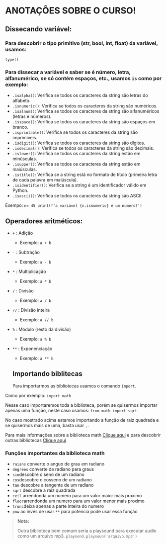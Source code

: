 # ANOTAÇÕES SOBRE O CURSO!

## Dissecando variável:

### Para descobrir o tipo primitivo (str, bool, int, float) da variável, usamos:
`type()`

### Para dissecar a variável e saber se é número, letra, alfanumérico, se só contém espaços, etc., usamos `is` como por exemplo:
- `.isalpha()`: Verifica se todos os caracteres da string são letras do alfabeto.
- `.isnumeric()`: Verifica se todos os caracteres da string são numéricos.
- `.isalnum()`: Verifica se todos os caracteres da string são alfanuméricos (letras e números).
- `.isspace()`: Verifica se todos os caracteres da string são espaços em branco.
- `.isprintable()`: Verifica se todos os caracteres da string são imprimíveis.
- `.isdigit()`: Verifica se todos os caracteres da string são dígitos.
- `.isdecimal()`: Verifica se todos os caracteres da string são decimais.
- `.islower()`: Verifica se todos os caracteres da string estão em minúsculas.
- `.isupper()`: Verifica se todos os caracteres da string estão em maiúsculas.
- `.istitle()`: Verifica se a string está no formato de título (primeira letra de cada palavra em maiúscula).
- `.isidentifier()`: Verifica se a string é um identificador válido em Python.
- `.isascii()`: Verifica se todos os caracteres da string são ASCII.

Exempo:
`n= 45
print(f'a variável {n.isnumeric} é um numero?')`

## Operadores aritméticos:

- `+` : Adição
  - Exemplo: `a + b`
- `-` : Subtração
  - Exemplo: `a - b`
- `*` : Multiplicação
  - Exemplo: `a * b`
- `/` : Divisão
  - Exemplo: `a / b`
- `//` : Divisão inteira
  - Exemplo: `a // b`
- `%` : Módulo (resto da divisão)
  - Exemplo: `a % b`
- `**` : Exponenciação
  - Exemplo: `a ** b`

  ## Importando biblitecas 
  Para importarmos as bibliotecas usamos o comando `import`.

Como por exemplo:
`import math`

Nesse caso importaremos toda a biblioteca, porém se quisermos importar apenas uma função, neste caso usamos:
`from math import sqrt`

No caso mostrado acima estamos importando a função de raiz quadrada e se quisermos mais de uma, basta usar `,`.

Para mais informações sobre a biblioteca math [Clique aqui](https://docs.python.org/3/library/math.html) e para descobrir outras bibliotecas [Clique aqui](https://docs.python.org/3/library/index.html)

  ### Funções importantes da biblioteca math
- `raians` converte o anguo de grau em radiano
- `degrees` converte de radiano para graus
- `sin`descobre o seno de um radiano
- `cos`descobre o cosseno de um radiano
- `tan` descobre a tangente de um radiano
- `sqrt` descobre a raiz quadrada
- `ceil` arrendonda um numero para um valor maior mais proximo
- `floor`arrendonda um numero para um valor menor mais proximo
- `trunc`deixa apenas a parte inteira do numero
- `pow` ao invés de usar `**` para potencia pode usar essa função

> **Nota:**
> 
>Outra biblioteca bem comum seria a playsound para executar audio como um arquivo mp3. `playsond.playsoun('arquivo.mp3')`

